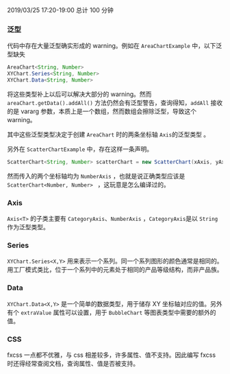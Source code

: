 2019/03/25	17:20-19:00  总计 100 分钟

### 泛型

代码中存在大量泛型确实形成的 warning。例如在 `AreaChartExample`  中，以下泛型缺失

```java
AreaChart<String, Number>
XYChart.Series<String, Number>
XYChart.Data<String, Number>
```

将这些类型补上以后可以解决大部分的 warning。然而 `areaChart.getData().addAll()` 方法仍然会有泛型警告，查询得知，`addAll` 接收的是 vararg 参数，本质上是一个数组，然而数组会擦除泛型，导致这个 warning。

其中这些泛型类型决定于创建 `AreaChart` 时的两条坐标轴 `Axis`的泛型类型 。

另外在 `ScatterChartExample` 中，存在这样一条声明。

```java
ScatterChart<String, Number> scatterChart = new ScatterChart(xAxis, yAxis);
```

然而传入的两个坐标轴均为 `NumberAxis` ，也就是说正确类型应该是 `ScatterChart<Number, Number> ` ，这玩意是怎么编译过的。

### Axis

`Axis<T>` 的子类主要有 `CategoryAxis`、`NumberAxis` ，`CategoryAxis`是以 `String` 作为泛型类型。

### Series

`XYChart.Series<X,Y>` 用来表示一个系列。同一个系列图形的颜色通常是相同的。用工厂模式类比，位于一个系列中的元素处于相同的产品等级结构，而非产品族。

### Data

`XYChart.Data<X,Y>` 是一个简单的数据类型，用于储存 XY 坐标轴对应的值。另外有个 `extraValue` 属性可以设置，用于 `BubbleChart` 等图表类型中需要的额外的值。

### CSS

fxcss 一点都不优雅，与 css 相差较多，许多属性、值不支持。因此编写 fxcss 时还得经常查阅文档，查询属性、值是否被支持。